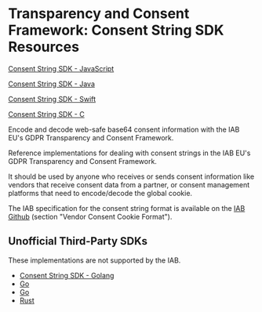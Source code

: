 # Transparency and Consent Framework: Consent String SDK Resources

[Consent String SDK - JavaScript](https://github.com/InteractiveAdvertisingBureau/Consent-String-SDK-JS)

[Consent String SDK - Java](https://github.com/InteractiveAdvertisingBureau/Consent-String-SDK-Java)

[Consent String SDK - Swift](https://github.com/InteractiveAdvertisingBureau/Consent-String-SDK-Swift)

[Consent String SDK - C](https://github.com/InteractiveAdvertisingBureau/Consent-String-SDK-C)

Encode and decode web-safe base64 consent information with the IAB EU's GDPR Transparency and Consent Framework.

Reference implementations for dealing with consent strings in the IAB EU's GDPR Transparency and Consent Framework.  

It should be used by anyone who receives or sends consent information like vendors that receive consent data from a partner, or consent management platforms that need to encode/decode the global cookie.

The IAB specification for the consent string format is available on the [IAB Github](https://github.com/InteractiveAdvertisingBureau/GDPR-Transparency-and-Consent-Framework/blob/master/Consent%20string%20and%20vendor%20list%20formats%20v1.1%20Final.md) (section "Vendor Consent Cookie Format").

## Unofficial Third-Party SDKs

These implementations are not supported by the IAB.

- [Consent String SDK - Golang](https://github.com/LiveRamp/iabconsent)
- [Go](https://github.com/prebid/go-gdpr)
- [Go](https://github.com/LiveRamp/iabconsent)
- [Rust](https://github.com/cirla/gdpr_consent)

